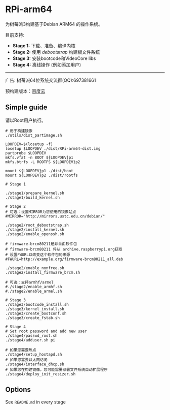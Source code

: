 # RPi-arm64
为树莓派3构建基于Debian ARM64 的操作系统。

目前支持:

* **Stage 1:** 下载、准备、编译内核
* **Stage 2:** 使用 _debootstrap_ 构建根文件系统
* **Stage 3:** 安装bootcode和VideoCore libs
* **Stage 4:** 离线操作 (例如添加用户)

************
广告:
树莓派64位系统交流群(QQ):697381661

预构建版本：[百度云](http://pan.baidu.com/s/1hsZVl1i)

## Simple guide
请以Root用户执行。

```
# 用于构建镜像
./utils/dist_partimage.sh

LOOPDEV=$(losetup -f)
losetup $LOOPDEV ./dist/RPi-arm64-dist.img
partprobe $LOOPDEV
mkfs.vfat -n BOOT ${LOOPDEV}p1
mkfs.btrfs -L ROOTFS ${LOOPDEV}p2

mount ${LOOPDEV}p1 ./dist/boot
mount ${LOOPDEV}p2 ./dist/rootfs

# Stage 1

./stage1/prepare_kernel.sh
./stage1/build_kernel.sh

# Stage 2
# 可选：设置MIRROR为您使用的镜像站点
#MIRROR="http://mirrors.ustc.edu.cn/debian/"

./stage2/root_debootstrap.sh
./stage2/install_kernel.sh
./stage2/enable_openssh.sh

# firmware-brcm80211是非自由软件包
# firmware-brcm80211 将从 archive.raspberrypi.org获取
# 设置FWURL以改变这个软件包的来源
#FWURL=http://example.org/firmware-brcm80211_all.deb

./stage2/enable_nonfree.sh
./stage2/install_firmware_brcm.sh

# 可选：支持armhf/armel
#./stage2/enable_armhf.sh
#./stage2/enable_armel.sh

# Stage 3
./stage3/bootcode_install.sh
./stage3/kernel_install.sh
./stage3/create_bootconf.sh
./stage3/create_fstab.sh

# Stage 4
# Set root password and add new user
./stage4/passwd_root.sh
./stage4/adduser.sh pi

# 如果您需要热点
./stage4/setup_hostapd.sh
# 如果您需要以太网访问
./stage4/interface_dhcp.sh
# 如果您在构建镜像，您可能需要部署文件系统自动扩展程序
./stage4/deploy_init_resizer.sh
```

## Options
See `README.md` in every stage
